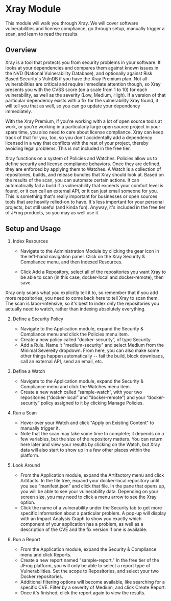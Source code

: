 # Xray Module


This module will walk you through Xray. We will cover software vulnerabilities and license compliance, go through setup, manually trigger a scan, and learn to read the results.

## Overview


Xray is a tool that protects you from security problems in your software. It looks at your dependencies and compares them against known issues in the NVD (National Vulnerability Database), and optionally against Risk Based Security's VulnDB if you have the Xray Premium plan. Not all vulnerabilities are critical and require immediate attention though, so Xray presents you with the CVSS score (on a scale from 1 to 10) for each vulnerability, as well as the severity (Low, Medium, High). If a version of that particular dependency exists with a fix for the vulnerability Xray found, it will tell you that as well, so you can go update your dependency immediately.

With the Xray Premium, if you're working with a lot of open source tools at work, or you're working in a particularly large open source project in your spare time, you also need to care about license compliance. Xray can keep track of that for you, too, so you don't accidentally add a dependency licensed in a way that conflicts with the rest of your project, thereby avoiding legal problems. This is not included in the free tier.

Xray functions on a system of Policies and Watches. Policies allow us to define security and license compliance behaviors. Once they are defined, they are enforced by applying them to Watches. A Watch is a collection of repositories, builds, and release bundles that Xray should look at. Based on the results of the scan, you can automate certain actions. It can automatically fail a build if a vulnerability that exceeds your comfort level is found, or it can call an external API, or it can just email someone for you. This is something that's really important for businesses or open sources tools that are heavily relied-on to have. It's less important for your personal projects, but still useful (and kinda fun). Anyway, it's included in the free tier of JFrog products, so you may as well use it.


## Setup and Usage


1. Index Resources
    - Navigate to the Administration Module by clicking the gear icon in the left-hand navigation panel. Click on the Xray Security & Compliance menu, and then Indexed Resources.

    - Click Add a Repository, select all of the repositories you want Xray to be able to scan (in this case, docker-local and docker-remote), then save. 

Xray only scans what you explicitly tell it to, so remember that if you add more repositories, you need to come back here to tell Xray to scan them. The scan is labor-intensive, so it's best to index only the repositories you actually need to watch, rather than indexing absolutely everything.

2. Define a Security Policy
    - Navigate to the Application module, expand the Security & Compliance menu and click the Policies menu item.
    - Create a new policy called “docker-security”, of type Security.
    - Add a Rule. Name it "medium-security" and select Medium from the Minimal Severeity dropdown. From here, you can also make some other things happen automatically -- fail the build, block downloads, call an external API, send an email, etc. 

3. Define a Watch
    - Navigate to the Application module, expand the Security & Compliance menu and click the Watches menu item.
    - Create a new watch called “sample-watch”, with your two repositories (“docker-local” and “docker-remote”) and your “docker-security” policy assigned to it by clicking Manage Policies.

4. Run a Scan
    - Hover over your Watch and click "Apply on Existing Content" to manually trigger it. 
    - Note that the scan may take some time to complete; it depends on a few variables, but the size of the repository matters. You can return here later and view your results by clicking on the Watch, but Xray data will also start to show up in a few other places within the platform.

5. Look Around
    - From the Application module, expand the Artifactory menu and click Artifacts. In the file tree, expand your docker-local repository until you see "manifest.json" and click that file. In the pane that opens up, you will be able to see your vulnerability data. Depending on your screen size, you may need to click a menu arrow to see the Xray option. 
    - Click the name of a vulnerability under the Security tab to get more specific information about a particular problem. A pop-up will display with an Impact Analysis Graph to show you exactly which component of your application has a problem, as well as a description of the CVE and the fix version if one is available.

6. Run a Report
    - From the Application module, expand the Security & Compliance menu and click Reports.
    - Create a new report named "sample-report." In the free tier of the JFrog platform, you will only be able to select a report type of Vulnerabilities. Set the scope to Repositories, and select your two Docker repositories.
    - Additional filtering options will become available, like searching for a specific CVE. Filter by a severity of Medium, and click Create Report.
    - Once it's finished, click the report again to view the results.
